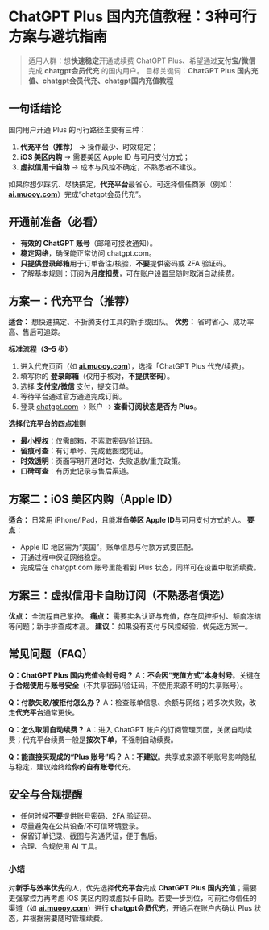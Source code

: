 # ChatGPT Plus 国内充值教程：3种可行方案与避坑指南

> 适用人群：想**快速稳定**开通或续费 ChatGPT Plus、希望通过**支付宝/微信**完成 **chatgpt会员代充** 的国内用户。
> 目标关键词：**ChatGPT Plus 国内充值、chatgpt会员代充、chatgpt国内充值教程**


## 一句话结论

国内用户开通 Plus 的可行路径主要有三种：

1. **代充平台（推荐）** → 操作最少、时效稳定；
2. **iOS 美区内购** → 需要美区 Apple ID 与可用支付方式；
3. **虚拟信用卡自助** → 成本与风控不确定，不熟悉者不建议。

如果你想少踩坑、尽快搞定，**代充平台**最省心。可选择信任商家（例如：**[ai.muooy.com](https://ai.muooy.com)**）完成“chatgpt会员代充”。



## 开通前准备（必看）

* **有效的 ChatGPT 账号**（邮箱可接收通知）。
* **稳定网络**，确保能正常访问 chatgpt.com。
* **只提供登录邮箱**用于订单备注/核验，**不要**提供密码或 2FA 验证码。
* 了解基本规则：订阅为**月度扣费**，可在账户设置里随时取消自动续费。


## 方案一：代充平台（推荐）

**适合：** 想快速搞定、不折腾支付工具的新手或团队。
**优势：** 省时省心、成功率高、售后可追踪。

**标准流程（3–5 步）**

1. 进入代充页面（如 **[ai.muooy.com](https://ai.muooy.com)**），选择「ChatGPT Plus 代充/续费」。
2. 填写你的 **登录邮箱**（仅用于核对，**不提供密码**）。
3. 选择 **支付宝/微信** 支付，提交订单。
4. 等待平台通过官方通道完成订阅。
5. 登录 [chatgpt.com](https://chatgpt.com) → 账户 → **查看订阅状态是否为 Plus**。

**选择代充平台的四点准则**

* **最小授权**：仅需邮箱，不索取密码/验证码。
* **留痕可查**：有订单号、完成截图或凭证。
* **时效透明**：页面写明开通时效、失败退款/重充政策。
* **口碑可查**：有历史记录与售后渠道。


## 方案二：iOS 美区内购（Apple ID）

**适合：** 日常用 iPhone/iPad，且能准备**美区 Apple ID**与可用支付方式的人。
**要点：**

* Apple ID 地区需为“美国”，账单信息与付款方式要匹配。
* 开通过程中保证网络稳定。
* 完成后在 chatgpt.com 账号里能看到 Plus 状态，同样可在设置中取消续费。

## 方案三：虚拟信用卡自助订阅（不熟悉者慎选）

**优点：** 全流程自己掌控。
**痛点：** 需要实名认证与充值，存在风控拒付、额度冻结等问题；新手排查成本高。
**建议：** 如果没有支付与风控经验，优先选方案一。



## 常见问题（FAQ）

**Q：ChatGPT Plus 国内充值会封号吗？**
A：**不会因“充值方式”本身封号**。关键在于**合规使用**与**账号安全**（不共享密码/验证码，不使用来源不明的共享账号）。

**Q：付款失败/被拒付怎么办？**
A：检查账单信息、余额与网络；若多次失败，改走**代充平台**通常更快。

**Q：怎么取消自动续费？**
A：进入 ChatGPT 账户的订阅管理页面，关闭自动续费；代充平台续费一般是**按次下单**，不强制自动续费。

**Q：能直接买现成的“Plus 账号”吗？**
A：**不建议**。共享或来源不明账号影响隐私与稳定，建议始终给**你的自有账号**代充。


## 安全与合规提醒

* 任何时候**不要**提供账号密码、2FA 验证码。
* 尽量避免在公共设备/不可信环境登录。
* 保留订单记录、截图与沟通凭证，便于售后。
* 合理、合规使用 AI 工具。


### 小结

对**新手与效率优先**的人，优先选择**代充平台**完成 **ChatGPT Plus 国内充值**；需要更强掌控力再考虑 iOS 美区内购或虚拟卡自助。若要一步到位，可前往你信任的渠道（如 **[ai.muooy.com](https://ai.muooy.com)**）进行 **chatgpt会员代充**，开通后在账户内确认 Plus 状态，并根据需要随时管理续费。
